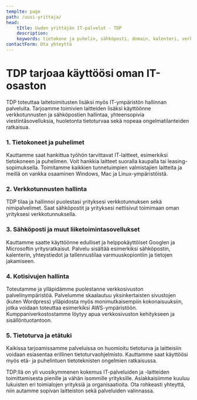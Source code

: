 ```yaml
---
templte: page
path: /uusi-yrittaja/
head:
    tItle: Uuden yrittäjän IT-palvelut - TDP
    description: 
    keywords: tietokone ja puhelin, sähköposti, domain, kalenteri, verkkolevy
contactForm: Ota yhteyttä
---
```


# TDP tarjoaa käyttöösi oman IT-osaston

TDP toteuttaa laitetoimitusten lisäksi myös IT-ympäristön hallinnan palveluita. Tarjoamme toimivien laitteiden lisäksi käyttöönne verkkotunnusten ja sähköpostien hallintaa, yhteensopivia viestintäsovelluksia, huoletonta tietoturvaa sekä nopeaa ongelmatilanteiden ratkaisua.

### 1. Tietokoneet ja puhelimet

Kauttamme saat hankittua työhön tarvittavat IT-laitteet, esimerkiksi tietokoneen ja puhelimen. Voit hankkia laitteet suoralla kaupalla tai leasing-sopimuksella. Toimitamme kaikkien tunnetuimpien valmistajien laitteita ja meillä on vankka osaaminen Windows, Mac ja Linux-ympäristöistä.

### 2. Verkkotunnusten hallinta

TDP tilaa ja hallinnoi puolestasi yrityksesi verkkotunnuksen sekä nimipalvelimet. Saat sähköpostit ja yrityksesi nettisivut toimimaan oman yrityksesi verkkotunnuksella.

### 3. Sähköposti ja muut liiketoimintasovellukset

Kauttamme saatte käyttöönne edulliset ja helppokäyttöiset Googlen ja Microsoftin yritysratkaisut. Palvelu sisältää esimerkiksi sähköpostin, kalenterin, yhteystiedot ja tallennustilaa varmuuskopiontiin ja tietojen jakamiseen.

### 4. Kotisivujen hallinta

Toteutamme ja ylläpidämme puolestanne verkkosivuston palvelinympäristöä. Palvelumme skaalautuu yksinkertaisten sivustojen (kuten Wordpress) ylläpidosta myös monimutkaisempiin kokonaisuuksiin, jotka voidaan toteuttaa esimerkiksi AWS-ympäristöön. Kumppaniverkostostamme löytyy apua verkkosivuston kehitykseen ja sisällöntuotantoon.

### 5. Tietoturva ja etätuki

Kaikissa tarjoamissamme palveluissa on huomioitu tietoturva ja laitteisiin voidaan esiasentaa erillinen tietoturvaohjelmisto. Kauttamme saat käyttöösi myös etä- ja puhelintuen tietoteknisten ongelmien ratkaisussa.

TDP:llä on yli vuosikymmenen kokemus IT-palveluiden ja -laitteiden toimittamisesta pienille ja vähän isommille yrityksille. Asiakkaisiimme kuuluu lukuisten eri toimialojen yrityksiä ja organisaatioita. Ota rohkeasti yhteyttä, niin autamme sopivan laitteiston sekä palveluiden valinnassa. 